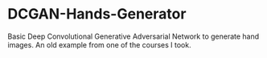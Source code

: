 # DCGAN-Hands-Generator
Basic Deep Convolutional Generative Adversarial Network to generate hand images. An old example from one of the courses I took.
